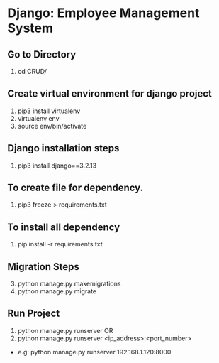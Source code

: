 # Django: Employee Management System
## Go to Directory
1) cd CRUD/

## Create virtual environment for django project
1) pip3 install virtualenv
2) virtualenv env
3) source env/bin/activate

## Django installation steps
1) pip3 install django==3.2.13

## To create file for dependency.
1) pip3 freeze > requirements.txt

## To install all dependency
1) pip install -r requirements.txt

## Migration Steps
3) python manage.py makemigrations
4) python manage.py migrate

## Run Project
1) python manage.py runserver
OR 
2) python manage.py runserver <ip_address>:<port_number>
  - e.g: python manage.py runserver 192.168.1.120:8000   
